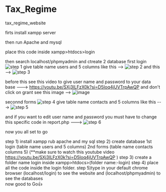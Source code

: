 # Tax_Regime
tax_regime_website


firts install xampp server  

then run Apache and mysql 

place this code inside xampp>htdocs>login

then search localhost/phpmyadmin and ctreate 2 database 
first login 
![step 1](https://github.com/user-attachments/assets/20c7d1bf-20ef-4e90-91da-153b000a0e1a)
give table name users and 5 columns like this --> ![step 2](https://github.com/user-attachments/assets/0c5f993e-ada0-4528-bb33-e3444ee0ec92)
and this --> 
![step 3](https://github.com/user-attachments/assets/b452e94d-ac10-4ca0-a4f8-f78a2958de47)


before this see this video to give user name and password to your data base ---> https://youtu.be/SXj3ILFzX0k?si=D5Ioq4jUVTrpAwQP
and don't click on grant see this image -->  ![image](https://github.com/user-attachments/assets/f6d672eb-7087-47b7-b8b3-33e64a29f07d)

seconnd forms 
![step 4](https://github.com/user-attachments/assets/be72e247-5017-443d-89e8-e8e5eedcab89)
give table name contacts and 5 columns 
like this --->  ![step 5](https://github.com/user-attachments/assets/55533931-c03b-47ff-b216-40436f4db6a2)

and if you want to edit user name and password you must have to change this specific code in report.php --->  ![step 6](https://github.com/user-attachments/assets/62cc521f-3c58-4c48-92ef-a7ece568995c)

now you all set to go

step 1) install xampp rub apache and my sql
step 2) create database 1st login (table name users and 5 columns) 2nd forms (table name contacts columns 5) (**make sure to watch this youtube video  https://youtu.be/SXj3ILFzX0k?si=D5Ioq4jUVTrpAwQP )
step 3) create a folder name login inside xampp>htdocs>(folder name:-login)
step 4) place all the code inside the login folder.
step 5)type in your default chrome browser (localhost/login) to see the website and (localhost/phpmyadmin) to see the databases  
                now good to Go👍
